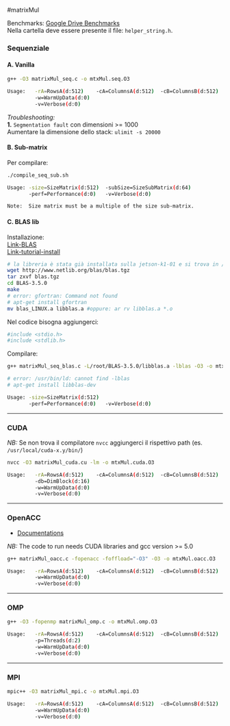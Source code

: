 #matrixMul

Benchmarks: [Google Drive Benchmarks](https://docs.google.com/spreadsheets/d/1j6MXqHPtD__qOVB4mXoK4K4jAJX0GHGzMdnMNwUD_-M/edit#gid=0)  
Nella cartella deve essere presente il file: `helper_string.h`.

### Sequenziale
#### A. Vanilla
```sh
g++ -O3 matrixMul_seq.c -o mtxMul.seq.O3

Usage:   -rA=RowsA(d:512)    -cA=ColumnsA(d:512)  -cB=ColumnsB(d:512) | matrix(row,col), ColumnsA = RowsB
         -w=WarmUpData(d:0)
         -v=Verbose(d:0)
```

_Troubleshooting:_  
**1.** `Segmentation fault` con dimensioni >= 1000  
Aumentare la dimensione dello stack: `ulimit -s 20000`

#### B. Sub-matrix
Per compilare:
```sh
./compile_seq_sub.sh

Usage: -size=SizeMatrix(d:512)  -subSize=SizeSubMatrix(d:64)
       -perf=Performance(d:0)   -v=Verbose(d:0)

Note:  Size matrix must be a multiple of the size sub-matrix.
```

#### C. BLAS lib
Installazione:  
[Link-BLAS](http://www.netlib.org/blas/)  
[Link-tutorial-install](http://matrixprogramming.com/2008/01/matrixmultiply)  
```sh
# la libreria è stata già installata sulla jetson-k1-01 e si trova in /root/BLAS-3.5.0
wget http://www.netlib.org/blas/blas.tgz
tar zxvf blas.tgz
cd BLAS-3.5.0
make
# error: gfortran: Command not found
# apt-get install gfortran
mv blas_LINUX.a libblas.a #oppure: ar rv libblas.a *.o
```
Nel codice bisogna aggiungerci:  
```sh
#include <stdio.h>  
#include <stdlib.h>
```

Compilare:
```sh
g++ matrixMul_seq_blas.c -L/root/BLAS-3.5.0/libblas.a -lblas -O3 -o mtxMul.seq.blas.O3

# error: /usr/bin/ld: cannot find -lblas
# apt-get install libblas-dev

Usage: -size=SizeMatrix(d:512)
       -perf=Performance(d:0)   -v=Verbose(d:0)
```
---
### CUDA
_NB:_ Se non trova il compilatore `nvcc` aggiungerci il rispettivo path (es. `/usr/local/cuda-x.y/bin/`)
```sh
nvcc -O3 matrixMul_cuda.cu -lm -o mtxMul.cuda.O3

Usage:   -rA=RowsA(d:512)    -cA=ColumnsA(d:512)  -cB=ColumnsB(d:512) | matrix(row,col), ColumnsA = RowsB
         -db=DimBlock(d:16)                                           | DimBlock(threads):[1-32], block(DimBlock,DimBlock)
         -w=WarmUpData(d:0)
         -v=Verbose(d:0)
```  

---
### OpenACC
* [Documentations](http://www.openacc.org/node/1)

_NB:_ The code to run needs CUDA libraries and gcc version >= 5.0
```sh
g++ matrixMul_oacc.c -fopenacc -foffload="-O3" -O3 -o mtxMul.oacc.O3

Usage:   -rA=RowsA(d:512)    -cA=ColumnsA(d:512)  -cB=ColumnsB(d:512) | matrix(row,col), ColumnsA = RowsB
         -w=WarmUpData(d:0)
         -v=Verbose(d:0)
```

---
### OMP
```sh
g++ -O3 -fopenmp matrixMul_omp.c -o mtxMul.omp.O3

Usage:   -rA=RowsA(d:512)    -cA=ColumnsA(d:512)  -cB=ColumnsB(d:512) | matrix(row,col), ColumnsA = RowsB
         -p=Threads(d:2)
         -w=WarmUpData(d:0)
         -v=Verbose(d:0)
```

---
### MPI
```sh
mpic++ -O3 matrixMul_mpi.c -o mtxMul.mpi.O3

Usage:   -rA=RowsA(d:512)    -cA=ColumnsA(d:512)  -cB=ColumnsB(d:512) | matrix(row,col), ColumnsA = RowsB div. per n.proc
         -w=WarmUpData(d:0)
         -v=Verbose(d:0)
```




